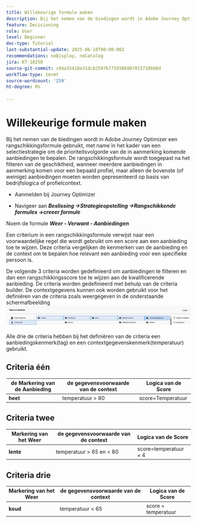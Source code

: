 ```yaml
---
title: Willekeurige formule maken
description: Bij het nemen van de biedingen wordt in Adobe Journey Optimizer een rangschikkingsformule gebruikt, met name in het kader van een selectiestrategie om de prioriteitsvolgorde van de in aanmerking komende aanbiedingen te bepalen.
feature: Decisioning
role: User
level: Beginner
doc-type: Tutorial
last-substantial-update: 2025-06-10T00:00:00Z
recommendations: noDisplay, noCatalog
jira: KT-18258
source-git-commit: c04a15418e31dc82597b7759386907013728bb0d
workflow-type: tm+mt
source-wordcount: '259'
ht-degree: 0%

---
```


# Willekeurige formule maken

Bij het nemen van de biedingen wordt in Adobe Journey Optimizer een rangschikkingsformule gebruikt, met name in het kader van een selectiestrategie om de prioriteitsvolgorde van de in aanmerking komende aanbiedingen te bepalen. De rangschikkingsformule wordt toegepast na het filteren van de geschiktheid, wanneer meerdere aanbiedingen in aanmerking komen voor een bepaald profiel, maar alleen de bovenste (of weinige) aanbiedingen moeten worden gepresenteerd op basis van bedrijfslogica of profielcontext.

* Aanmelden bij Journey Optimizer

* Navigeer aan _**Beslissing ->Strategieopstelling ->Rangschikkende formules ->creeer formule**_

Noem de formule _**Weer - Verwant - Aanbiedingen**_



Een criterium in een rangschikkingsformule verwijst naar een voorwaardelijke regel die wordt gebruikt om een score aan een aanbieding toe te wijzen. Deze criteria vergelijken de kenmerken van de aanbieding en de context om te bepalen hoe relevant een aanbieding voor een specifieke persoon is.

De volgende 3 criteria worden gedefinieerd om aanbiedingen te filteren en dan een rangschikkingsscore toe te wijzen aan de kwalificerende aanbieding. De criteria worden gedefinieerd met behulp van de criteria builder. De contextgegevens kunnen ook worden gebruikt voor het definiëren van de criteria zoals weergegeven in de onderstaande schermafbeelding
![ context-gegevens ](assets/context-data.png)

Alle drie de criteria hebben bij het definiëren van de criteria een aanbiedingskenmerk(tag) en een contextgegevenskenmerk(temperatuur) gebruikt.

## Criteria één

| **de Markering van de Aanbieding** | **de gegevensvoorwaarde van de context** | **Logica van de Score** |
|------------------|---------------------|-------------------------------------|
| **heet** | temperatuur > 80 | score=Temperatuur |


## Criteria twee

| **Markering van het Weer** | **de gegevensvoorwaarde van de context** | **Logica van de Score** |
|------------------|---------------------------|----------------------------------------------|
| **lente** | temperatuur > 65 en &lt; 80 | score=temperatuur × 4 |

## Criteria drie

| **Markering van het Weer** | **de gegevensvoorwaarde van de context** | **Logica van de Score** |
|------------------|---------------------------|----------------------------------------------|
| **koud** | temperatuur &lt; 65 | score = temperatuur |
